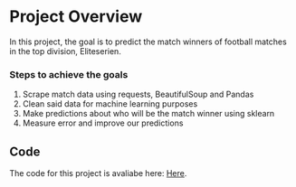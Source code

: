 # Project Overview
In this project, the goal is to predict the match winners of football matches in the top division, Eliteserien. 

### Steps to achieve the goals
1. Scrape match data using requests, BeautifulSoup and Pandas
2. Clean said data for machine learning purposes
3. Make predictions about who will be the match winner using sklearn
4. Measure error and improve our predictions

## Code
The code for this project is avaliabe here: [Here]([https://pages.github.com/](https://github.com/KristofferTvedt/EliteserienPredictor)).

